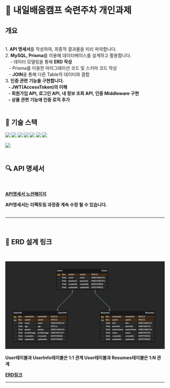 # &#128640; 내일배움캠프 숙련주차 개인과제

## 개요

<br>
1. <strong>API 명세서</strong>를 작성하여, 최종적 결과물을 미리 파악합니다.<br>
2. <strong>MySQL, Prisma</strong>를 이용해 데이터베이스를 설계하고 활용합니다.<br>
    &nbsp;&nbsp;&nbsp;&nbsp;- 데이터 모델링을 통해 <strong>ERD 작성</strong><br>
    &nbsp;&nbsp;&nbsp;- Prisma를 이용한 마이그레이션 코드 및 스키마 코드 작성<br>
    &nbsp;&nbsp;&nbsp;- <strong>JOIN</strong>을 통해 다른 Table의 데이터와 결합<br>
3. <strong>인증 관련 기능을 구현<strong>합니다.<br>
    &nbsp;&nbsp;&nbsp;- <strong>JWT(AccessToken)</strong>의 이해<br>
    &nbsp;&nbsp;&nbsp;- 회원가입 API, 로그인 API, 내 정보 조회 API, 인증 <strong>Middleware<strong> 구현<br>
    &nbsp;&nbsp;&nbsp;- 상품 관련 기능에 인증 로직 추가<br>
<br>

## &#128296; 기술 스택

 <img src="https://img.shields.io/badge/express-000000?style=for-the-badge&logo=express&logoColor=white">

<img src="https://img.shields.io/badge/yarn-2C8EBB?style=for-the-badge&logo=yarn&logoColor=white">

<img src="https://img.shields.io/badge/mysql-4479A1?style=for-the-badge&logo=mysql&logoColor=white">

<img src="https://img.shields.io/badge/prisma-47A248?style=for-the-badge&logo=prisma&logoColor=white">

<img src="https://img.shields.io/badge/.env-F7DF1E?style=for-the-badge&logo=.env&logoColor=white">

<img src="https://img.shields.io/badge/amazonaws-232F3E?style=for-the-badge&logo=amazonaws&logoColor=white">

  <img src="https://img.shields.io/badge/git-F05032?style=for-the-badge&logo=git&logoColor=white">

<img src="https://img.shields.io/badge/github-7952B3?style=for-the-badge&logo=github&logoColor=white"><br>
<br>

## &#128269; API 명세서

<br>

[API명세서 노션페이지](https://gainful-bonsai-fe1.notion.site/API-933152851dff4395a74d931328dd5429?pvs=4)

API명세서는 리팩토링 과정중 계속 수정 될 수 있습니다.<br>
<br>

<hr>
<br>

## &#128193; ERD 설계 링크

<br>

![텍스트](img/ERD.png)

User테이블과 UserInfo테이블은 1:1 관계
User테이블과 Resumes테이블은 1:N 관계

[ERD링크](https://www.erdcloud.com/p/6pgLDQpbf6z2KhtPK)<br>

<hr>
